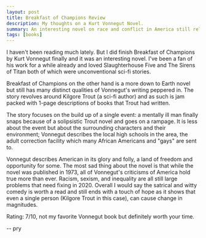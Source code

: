 ```yaml
---
layout: post
title: Breakfast of Champions Review
description: My thoughts on a Kurt Vonnegut Novel.
summary: An interesting novel on race and conflict in America still relevant today.
tags: [books]
---
```


I haven't been reading much lately.
But I did finish Breakfast of Champions by Kurt Vonnegut finally and it was an interesting novel.
I've been a fan of his work for a while already and loved Slaughterhouse Five and The Sirens of Titan both of which were unconventional sci-fi stories.


Breakfast of Champions on the other hand is a more down to Earth novel but still has many distinct qualities of Vonnegut's writing peppered in.
The story revolves around Kilgore Trout (a sci-fi author) and as such is jam packed with 1-page descriptions of books that Trout had written.


The story focuses on the build up of a single event: a mentally ill man finally snaps because of a solipsistic Trout novel and goes on a rampage.
It is less about the event but about the surrounding characters and their environment; Vonnegut describes the local high schools in the area, the adult correction facility which many African Americans and "gays" are sent to.

Vonnegut describes American in its glory and folly, a land of freedom and opportunity for some. The most sad thing about the novel is that while the novel was published in 1973, all of Vonnegut's criticisms of America hold true more than ever. Racism, sexism, and inequality are all still large problems that need fixing in 2020. Overall I would say the satrical and witty comedy is worth a read and still ends with a touch of hope as it shows that even a single person (Kilgore Trout in this case), can cause change in magnitudes.

Rating: 7/10, not my favorite Vonnegut book but definitely worth your time.

-- pry

